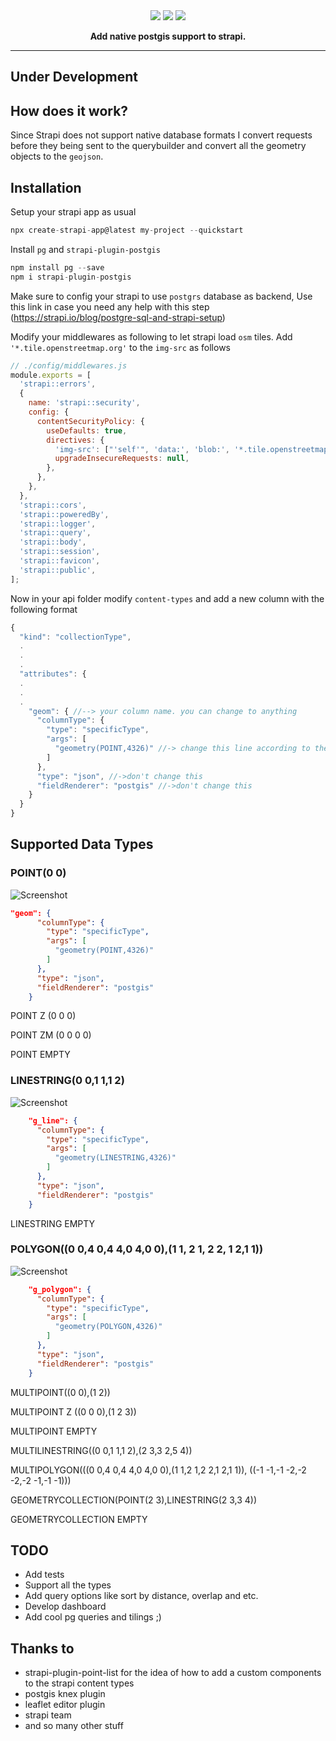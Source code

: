 
<div align="center">



<img src="https://github.com/am2222/strapi-plugin-postgis/raw/main/images/github-logo.png?raw=true">
<img src="https://github.com/am2222/strapi-plugin-postgis/actions/workflows/npm-publish.yml/badge.svg">
<img src="https://github.com/am2222/strapi-plugin-postgis/actions/workflows/docs-publish-github.yml/badge.svg">

  
<p align="center">
  <strong>
Add native postgis support to strapi.  </strong>
</p>

</div>

---



## Under Development 

## How does it work?
Since Strapi does not support native database formats I convert requests before they being sent to the querybuilder and convert all the geometry objects to the `geojson`. 

## Installation

Setup your strapi app as usual

```javascript
npx create-strapi-app@latest my-project --quickstart
```

Install `pg` and `strapi-plugin-postgis` 

```javascript
npm install pg --save
npm i strapi-plugin-postgis

```

Make sure to config your strapi to use `postgrs` database as backend, Use this link in case you need any help with this step (https://strapi.io/blog/postgre-sql-and-strapi-setup)

Modify your middlewares as following to let strapi load `osm` tiles. Add `'*.tile.openstreetmap.org'` to the `img-src` as follows


```javascript
// ./config/middlewares.js
module.exports = [
  'strapi::errors',
  {
    name: 'strapi::security',
    config: {
      contentSecurityPolicy: {
        useDefaults: true,
        directives: {
          'img-src': ["'self'", 'data:', 'blob:', '*.tile.openstreetmap.org'],
          upgradeInsecureRequests: null,
        },
      },
    },
  },
  'strapi::cors',
  'strapi::poweredBy',
  'strapi::logger',
  'strapi::query',
  'strapi::body',
  'strapi::session',
  'strapi::favicon',
  'strapi::public',
];


```

Now in your api folder modify `content-types` and add a new column with the following format

```javascript
{
  "kind": "collectionType",
  .
  .
  .
  "attributes": {
  .
  .
  .
    "geom": { //--> your column name. you can change to anything
      "columnType": {
        "type": "specificType",
        "args": [
          "geometry(POINT,4326)" //-> change this line according to the Supported Data Types section
        ]
      },
      "type": "json", //->don't change this
      "fieldRenderer": "postgis" //->don't change this
    }
  }
}

```




## Supported Data Types

### POINT(0 0)

![Screenshot](https://github.com/am2222/strapi-plugin-postgis/raw/main/images/points.png?raw=true)
```json
"geom": {
      "columnType": {
        "type": "specificType",
        "args": [
          "geometry(POINT,4326)"
        ]
      },
      "type": "json",
      "fieldRenderer": "postgis"
    }

```
POINT Z (0 0 0)

POINT ZM (0 0 0 0)

POINT EMPTY

### LINESTRING(0 0,1 1,1 2)
![Screenshot](https://github.com/am2222/strapi-plugin-postgis/raw/main/images/linestring.png?raw=true)

```json
    "g_line": {
      "columnType": {
        "type": "specificType",
        "args": [
          "geometry(LINESTRING,4326)"
        ]
      },
      "type": "json",
      "fieldRenderer": "postgis"
    }


```

LINESTRING EMPTY

### POLYGON((0 0,4 0,4 4,0 4,0 0),(1 1, 2 1, 2 2, 1 2,1 1))

![Screenshot](https://github.com/am2222/strapi-plugin-postgis/raw/main/images/polygon.png?raw=true)

```json
    "g_polygon": {
      "columnType": {
        "type": "specificType",
        "args": [
          "geometry(POLYGON,4326)"
        ]
      },
      "type": "json",
      "fieldRenderer": "postgis"
    }

```

MULTIPOINT((0 0),(1 2))

MULTIPOINT Z ((0 0 0),(1 2 3))

MULTIPOINT EMPTY

MULTILINESTRING((0 0,1 1,1 2),(2 3,3 2,5 4))

MULTIPOLYGON(((0 0,4 0,4 4,0 4,0 0),(1 1,2 1,2 2,1 2,1 1)), ((-1 -1,-1 -2,-2 -2,-2 -1,-1 -1)))

GEOMETRYCOLLECTION(POINT(2 3),LINESTRING(2 3,3 4))

GEOMETRYCOLLECTION EMPTY


## TODO
- Add tests
- Support all the types
- Add query options like sort by distance, overlap and etc.
- Develop dashboard
- Add cool pg queries and tilings ;)

## Thanks to
* strapi-plugin-point-list for the idea of how to add a custom components to the strapi content types
* postgis knex plugin
* leaflet editor plugin
* strapi team
* and so many other stuff 
